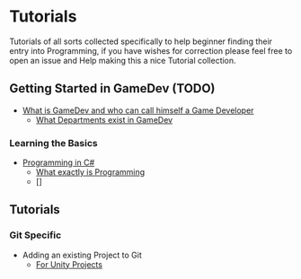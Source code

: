 # Tutorials
Tutorials of all sorts collected specifically to help beginner finding their entry into Programming, if you have wishes for correction please feel free to open an issue and Help making this a nice Tutorial collection.

## Getting Started in GameDev (TODO)
- [What is GameDev and who can call himself a Game Developer](WhatIsGameDev.md)
  - [What Departments exist in GameDev](WhatIsGameDev#)

### Learning the Basics
- [Programming in C#](Progr/CSBasics1.md)
  - [What exactly is Programming](Progr/CSBasics1.md#)
  - []

## Tutorials
### Git Specific
- Adding an existing Project to Git
  - [For Unity Projects](Git/AddUnityProjectToGit.md)
